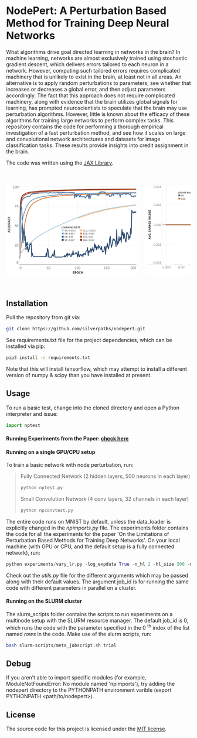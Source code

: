 # NodePert: A Perturbation Based Method for Training Deep Neural Networks

What algorithms drive goal directed learning in networks in the brain? In machine learning, networks are almost exclusively trained using stochastic gradient descent, which delivers errors tailored to each neuron in a network. However, computing such tailored errors requires complicated machinery that is unlikely to exist in the brain, at least not in all areas. An alternative is to apply random perturbations to parameters, see whether that increases or decreases a global error, and then adjust parameters accordingly. The fact that this approach does not require complicated machinery, along with evidence that the brain utilizes global signals for learning, has prompted neuroscientists to speculate that the brain may use perturbation algorithms. However, little is known about the efficacy of these algorithms for training large networks to perform complex tasks. This repository contains the code for performing a thorough empirical investigation of a fast perturbation method, and see how it scales on large and convolutional network architectures and datasets for image classification tasks. These results provide insights into credit assignment in the brain.

The code was written using the [JAX Library](https://github.com/google/jax).

<pre>
<p align="center">
<img src="figs/learning-curves-fc.png " width="362" >  <img src="figs/linesearch.png" width="290" >  <img src="figs/crash-timing-var.png" width="240" >    
</p>
</pre>

## Installation

Pull the repository from git via:

```bash
git clone https://github.com/silverpaths/nodepert.git
```

See requirements.txt file for the project dependencies, which can be installed via pip: 

```bash
pip3 install -r requirements.txt
```

Note that this will install tensorflow, which may attempt to install a different version of numpy & scipy than you have installed at present.

## Usage
To run a basic test, change into the cloned directory and open a Python
interpreter and issue:

```python
import nptest
```

#### Running Experiments from the Paper: [check here](figs/running-paper-exps.md)
#### Running on a single GPU/CPU setup
To train a basic network with node perturbation, run:
>Fully Connected Network (2 hidden layers, 500 neurons in each layer)
>```python
>python nptest.py
>```
>Small Convolution Network (4 conv layers, 32 channels in each layer)
>```python
>python npconvtest.py
>```

The entire code runs on MNIST by default, unless the data_loader is explicitly changed in the _npimports.py_ file. The experiments folder contains the code for all the experiments for the paper 'On the Limitations of Perturbation Based Methods for Training Deep Networks'. On your local machine (with GPU or CPU, and the default setup is a fully connected network), run:

```python
python experiments/vary_lr.py -log_expdata True -n_hl 2 -hl_size 500 -num_epochs 100 -update_rule np
```

Check out the _utils.py_ file for the different arguments which may be passed along with their default values. The argument job_id is for running the same code with different parameters in parallel on a cluster.


#### Running on the SLURM cluster

The slurm_scripts folder contains the scripts to run experiments on a multinode setup with the SLURM resource manager. The default job_id is 0, which runs the code with the parameter specified in the 0 <sup>th</sup> index of the list named _rows_ in the code. Make use of the slurm scripts, run:

```bash
bash slurm-scripts/meta_jobscript.sh trial
```

## Debug
If you aren't able to import specific modules (for example, ModuleNotFoundError: No module named 'npimports'), try adding the nodepert directory to the PYTHONPATH environment varible (export PYTHONPATH <path/to/nodepert>).

## License
The source code for this project is licensed under the [MIT license](LICENSE.md).
